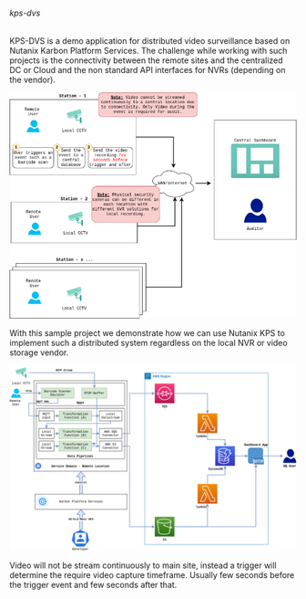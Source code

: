 ###### kps-dvs

KPS-DVS is a demo application for distributed video surveillance based on Nutanix Karbon Platform Services. The challenge while working with such projects is the connectivity between the remote sites and the centralized DC or Cloud and the non standard API interfaces for NVRs (depending on the vendor).

<p align="center">
  <img src="./docs/img/problem_overview.png" alt="Problem Overview" width="738">
</p>

With this sample project we demonstrate how we can use Nutanix KPS to implement such a distributed system regardless on the local NVR or video storage vendor.

<p align="center">
  <img src="./docs/img/solution_overview.png" alt="Solution Overview" width="738">
</p>

Video will not be stream continuously to main site, instead a trigger will determine the require video capture timeframe. Usually few seconds before the trigger event and few seconds after that.

